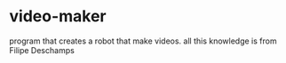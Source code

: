 # video-maker
program that creates a robot that make videos. all this knowledge is from Filipe Deschamps
